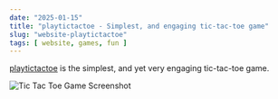 ```yaml
---
date: "2025-01-15"
title: "playtictactoe - Simplest, and engaging tic-tac-toe game"
slug: "website-playtictactoe"
tags: [ website, games, fun ]
---
```




[playtictactoe][1] is the simplest, and yet very engaging tic-tac-toe game.

![Tic Tac Toe Game Screenshot][2]



   [1]: https://playtictactoe.org/
   [2]: /saves/2025/01/images/tic-tac-toe.png
